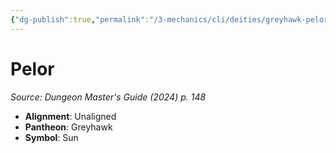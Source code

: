 ```yaml
---
{"dg-publish":true,"permalink":"/3-mechanics/cli/deities/greyhawk-pelor-xdmg/","tags":["ttrpg-cli/compendium/src/5e/xdmg","ttrpg-cli/deity/greyhawk"],"noteIcon":""}
---
```


# Pelor
*Source: Dungeon Master's Guide (2024) p. 148* 

- **Alignment**: Unaligned
- **Pantheon**: Greyhawk
- **Symbol**: Sun
